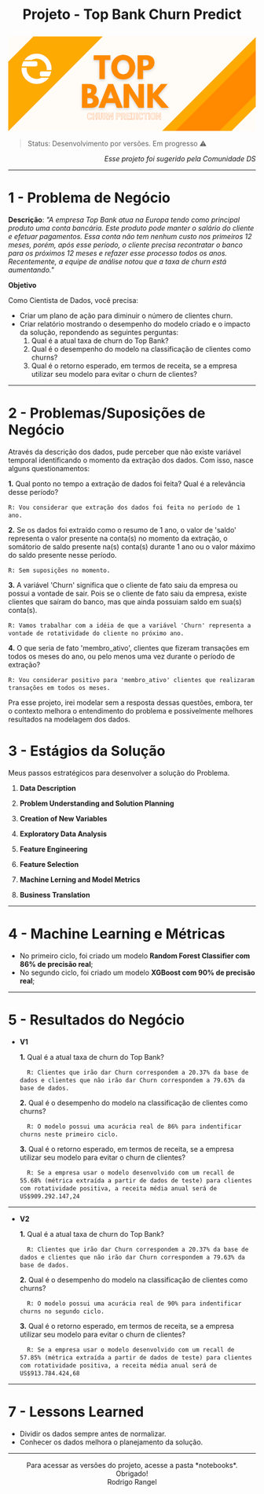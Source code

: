 <h1><p align= "center"><b>Projeto  - Top Bank Churn Predict</b></p></h1>

<p align= "center">
<a href="https://www.kaggle.com/datasets/adammaus/predicting-churn-for-bank-customers"><img src= "img/Top%20Bank%20logo.png" alt= "top bank churn predict logo"></a>
</p>

> Status: Desenvolvimento por versões. Em progresso ⚠️

<p align="right"><i> Esse projeto foi sugerido pela Comunidade DS</i></p>
<hr> 
<div style= "margin: 15px;"></div>

# 1 - Problema de Negócio

**Descrição**: *"A empresa Top Bank atua na Europa tendo como principal produto uma conta bancária. Este produto pode manter o salário do cliente e efetuar pagamentos. Essa conta não tem nenhum custo nos primeiros 12 meses, porém, após esse período, o cliente precisa recontratar o banco para os próximos 12 meses e refazer esse processo todos os anos. Recentemente, a equipe de análise notou que a taxa de churn está aumentando."*

**Objetivo**

Como Cientista de Dados, você precisa: 
- Criar um plano de ação para diminuir o número de clientes churn.
- Criar relatório mostrando o desempenho do modelo criado e o impacto da solução, repondendo as seguintes perguntas:
    1. Qual é a atual taxa de churn do Top Bank?
    2. Qual é o desempenho do modelo na classificação de clientes como churns?
    3. Qual é o retorno esperado, em termos de receita, se a empresa utilizar seu modelo para evitar o churn de clientes?
<hr> 
<div style= "margin: 15px;"></div>

# 2 - Problemas/Suposições de Negócio

Através da descrição dos dados, pude perceber que não existe variável temporal identificando o momento da extração dos dados. Com isso, nasce alguns questionamentos:

**1.** Qual ponto no tempo a extração de dados foi feita? Qual é a relevância desse período?
	
	R: Vou considerar que extração dos dados foi feita no período de 1 ano.

**2.** Se os dados foi extraído como o resumo de 1 ano, o valor de 'saldo' representa o valor presente na conta(s) no momento da extração, o somátorio de saldo presente na(s) conta(s) durante 1 ano ou o valor máximo do saldo presente nesse período.
	
	R: Sem suposições no momento. 

**3.** A variável 'Churn' significa que o cliente de fato saiu da empresa ou possui a vontade de sair. Pois se o cliente de fato saiu da empresa, existe clientes que saíram do banco, mas que ainda possuiam saldo em sua(s) conta(s).

	R: Vamos trabalhar com a idéia de que a variável 'Churn' representa a vontade de rotatividade do cliente no próximo ano.

**4.** O que seria de fato 'membro_ativo', clientes que fizeram transações em todos os meses do ano, ou pelo menos uma vez durante o período de extração?

	R: Vou considerar positivo para 'membro_ativo' clientes que realizaram transações em todos os meses.

Pra esse projeto, irei modelar sem a resposta dessas questões, embora, ter o contexto melhora o entendimento do problema e possivelmente melhores resultados na modelagem dos dados.


# 3 - Estágios da Solução

Meus passos estratégicos para desenvolver a solução do Problema.

1) **Data Description**

2) **Problem Understanding and Solution Planning**

3) **Creation of New Variables**

4) **Exploratory Data Analysis**

5) **Feature Engineering**

6) **Feature Selection**

7) **Machine Lerning and Model Metrics**

8) **Business Translation**

<hr> 
<div style= "margin: 15px;"></div>

# 4 - Machine Learning e Métricas

- No primeiro ciclo, foi criado um modelo **Random Forest Classifier com 86% de precisão real**;
- No segundo ciclo, foi criado um modelo **XGBoost com 90% de precisão real**;

<hr> 
<div style= "margin: 15px;"></div>

# 5 - Resultados do Negócio

- **V1**

	**1.** Qual é a atual taxa de churn do Top Bank?
    	
		R: Clientes que irão dar Churn correspondem a 20.37% da base de dados e clientes que não irão dar Churn correspondem a 79.63% da base de dados.
	**2.** Qual é o desempenho do modelo na classificação de clientes como churns?
    	
		R: O modelo possui uma acurácia real de 86% para indentificar churns neste primeiro ciclo.
	**3.** Qual é o retorno esperado, em termos de receita, se a empresa utilizar seu modelo para evitar o churn de clientes?
    	
		R: Se a empresa usar o modelo desenvolvido com um recall de 55.68% (métrica extraída a partir de dados de teste) para clientes com rotatividade positiva, a receita média anual será de US$909.292.147,24 
        
<hr> 
<div style= "margin: 15px;"></div>

- **V2**

	**1.** Qual é a atual taxa de churn do Top Bank?
    	
		R: Clientes que irão dar Churn correspondem a 20.37% da base de dados e clientes que não irão dar Churn correspondem a 79.63% da base de dados.
	**2.** Qual é o desempenho do modelo na classificação de clientes como churns?
    	
		R: O modelo possui uma acurácia real de 90% para indentificar churns no segundo ciclo.
	**3.** Qual é o retorno esperado, em termos de receita, se a empresa utilizar seu modelo para evitar o churn de clientes?
    	
		R: Se a empresa usar o modelo desenvolvido com um recall de 57.85% (métrica extraída a partir de dados de teste) para clientes com rotatividade positiva, a receita média anual será de US$913.784.424,68
<hr> 
<div style= "margin: 15px;"></div>

# 7 - Lessons Learned

- Dividir os dados sempre antes de normalizar.
- Conhecer os dados melhora o planejamento da solução.

<hr> 
<div style= "margin: 15px;"></div>

<center>Para acessar as versões do projeto, acesse a pasta *notebooks*.</center>
<center>Obrigado!</center>
<center>Rodrigo Rangel</center>
